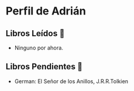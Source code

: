 # Perfil de Adrián
## Libros Leídos 📘
- Ninguno por ahora.

## Libros Pendientes 📖
- German: El Señor de los Anillos, J.R.R.Tolkien
